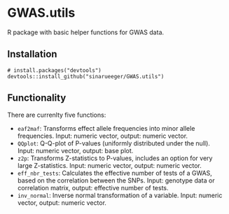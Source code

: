 
# GWAS.utils

R package with basic helper functions for GWAS data. 

## Installation

```
# install.packages("devtools")
devtools::install_github("sinarueeger/GWAS.utils")
```

## Functionality

There are currenlty five functions: 

- `eaf2maf`: Transforms effect allele frequencies into minor allele frequencies. Input: numeric vector, output: numeric vector. 
- `QQplot`: Q-Q-plot of P-values (uniformly distributed under the null). Input: numeric vector, output: base plot. 
- `z2p`: Transforms Z-statistics to P-values, includes an option for very large Z-statistics. Input: numeric vector, output: numeric vector. 
- `eff_nbr_tests`: Calculates the effective number of tests of a GWAS, based on the correlation between the SNPs. Input: genotype data or correlation matrix, output: effective number of tests. 
- `inv_normal`: Inverse normal transformation of a variable. Input: numeric vector, output: numeric vector.
